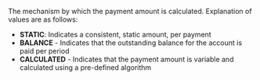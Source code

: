 The mechanism by which the payment amount is calculated.  Explanation
of values are as follows:

- **STATIC**: Indicates a consistent, static amount, per payment
- **BALANCE** - Indicates that the outstanding balance for the account is paid per period
- **CALCULATED** - Indicates that the payment amount is variable and calculated using a pre-defined algorithm

